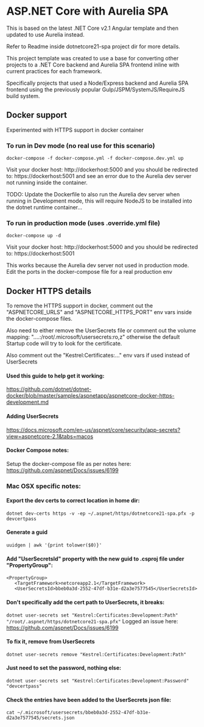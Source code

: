 # ASP.NET Core with Aurelia SPA

This is based on the latest .NET Core v2.1 Angular template and then updated to use Aurelia instead.

Refer to Readme inside dotnetcore21-spa project dir for more details.

This project template was created to use a base for converting other projects to a .NET Core backend and Aurelia SPA frontend inline with current practices for each framework.

Specifically projects that used a Node/Express backend and Aurelia SPA frontend using the previously popular Gulp/JSPM/SystemJS/RequireJS build system.


## Docker support

Experimented with HTTPS support in docker container

### To run in Dev mode (no real use for this scenario)
```docker-compose -f docker-compose.yml -f docker-compose.dev.yml up```

Visit your docker host:
http://dockerhost:5000
and you should be redirected to:
https://dockerhost:5001 and see an error due to the Aurelia dev server not running inside the container.

TODO: Update the Dockerfile to also run the Aurelia dev server when running in Development mode, this will require NodeJS to be installed into the dotnet runtime container...


### To run in production mode (uses .override.yml file)
```docker-compose up -d```

Visit your docker host:
http://dockerhost:5000
and you should be redirected to:
https://dockerhost:5001

This works because the Aurelia dev server not used in production mode.
Edit the ports in the docker-compose file for a real production env

## Docker HTTPS details

To remove the HTTPS support in docker, comment out the "ASPNETCORE_URLS" and "ASPNETCORE_HTTPS_PORT" env vars inside the docker-compose files.

Also need to either remove the UserSecrets file or comment out the volume mapping:
"....:/root/.microsoft/usersecrets:ro,z"
otherwise the default Startup code will try to look for the certificate.

Also comment out the "Kestrel:Certificates:..." env vars if used instead of UserSecrets

#### Used this guide to help get it working:
https://github.com/dotnet/dotnet-docker/blob/master/samples/aspnetapp/aspnetcore-docker-https-development.md

#### Adding UserSecrets
https://docs.microsoft.com/en-us/aspnet/core/security/app-secrets?view=aspnetcore-2.1&tabs=macos

#### Docker Compose notes:
Setup the docker-compose file as per notes here:
https://github.com/aspnet/Docs/issues/6199

### Mac OSX specific notes:

#### Export the dev certs to correct location in home dir:
```dotnet dev-certs https -v -ep ~/.aspnet/https/dotnetcore21-spa.pfx -p devcertpass```

#### Generate a guid
```uuidgen | awk '{print tolower($0)}'```

#### Add "UserSecretsId" property with the new guid to .csproj file under "PropertyGroup":
 ```
 <PropertyGroup>
    <TargetFramework>netcoreapp2.1</TargetFramework>
    <UserSecretsId>bbeb0a3d-2552-47df-b31e-d2a3e7577545</UserSecretsId>
```

#### Don't specifically add the cert path to UserSecrets, it breaks:
```dotnet user-secrets set "Kestrel:Certificates:Development:Path" "/root/.aspnet/https/dotnetcore21-spa.pfx"```
Logged an issue here: https://github.com/aspnet/Docs/issues/6199
#### To fix it, remove from UserSecrets
```dotnet user-secrets remove "Kestrel:Certificates:Development:Path"```

#### Just need to set the password, nothing else:
```dotnet user-secrets set "Kestrel:Certificates:Development:Password" "devcertpass"```

#### Check the entries have been added to the UserSecrets json file:
```cat ~/.microsoft/usersecrets/bbeb0a3d-2552-47df-b31e-d2a3e7577545/secrets.json ```


